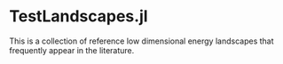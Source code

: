 # TestLandscapes.jl 
This is a collection of reference low dimensional energy landscapes that
frequently appear in the literature.
